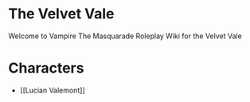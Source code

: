 # The Velvet Vale

Welcome to Vampire The Masquarade Roleplay Wiki for the Velvet Vale

# Characters
- [[Lucian Valemont]]